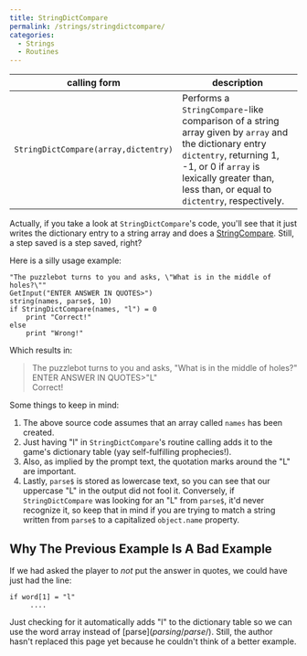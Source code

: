 ```yaml
---
title: StringDictCompare
permalink: /strings/stringdictcompare/
categories: 
  - Strings
  - Routines
---
```


| calling form                         | description                              |
|--------------------------------------|------------------------------------------|
| `StringDictCompare(array,dictentry)` | Performs a `StringCompare`-like comparison of a string array given by `array` and the dictionary entry `dictentry`, returning 1, -1, or 0 if `array` is lexically greater than, less than, or equal to `dictentry`, respectively. |

Actually, if you take a look at `StringDictCompare`'s code, you'll see
that it just writes the dictionary entry to a string array and does a
[StringCompare](strings/stringcompare/). Still, a step saved is a step
saved, right?

Here is a silly usage example:

    "The puzzlebot turns to you and asks, \"What is in the middle of holes?\""
    GetInput("ENTER ANSWER IN QUOTES>")
    string(names, parse$, 10)
    if StringDictCompare(names, "l") = 0
        print "Correct!"
    else
        print "Wrong!"

Which results in:

>The puzzlebot turns to you and asks, "What is in the middle of holes?"  
>ENTER ANSWER IN QUOTES&gt;"L"  
>Correct!

Some things to keep in mind:

1. The above source code assumes that an array called `names` has been
created.
2. Just having "l" in `StringDictCompare`'s routine calling adds it to
the game's dictionary table (yay self-fulfilling prophecies!).
3. Also, as implied by the prompt text, the quotation marks around the
"L" are important.
4. Lastly, `parse$` is stored as lowercase text, so you can see that our
uppercase "L" in the output did not fool it. Conversely, if
`StringDictCompare` was looking for an "L" from `parse$`, it'd never
recognize it, so keep that in mind if you are trying to match a string
written from `parse$` to a capitalized `object.name` property.

## Why The Previous Example Is A Bad Example

If we had asked the
player to *not* put the answer in quotes, we could have just had the line:

    if word[1] = "l"
         ....

Just checking for it automatically adds "l" to the dictionary table so
we can use the word array instead of [parse$](parsing/parse$/). Still,
the author hasn't replaced this page yet because he couldn't think of a
better example.
